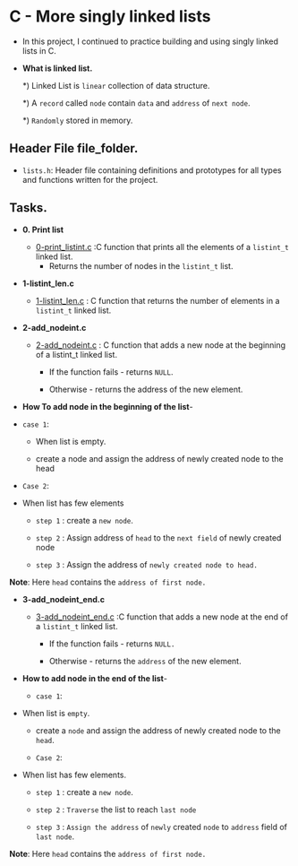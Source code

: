 # C - More singly linked lists

- In this project, I continued to practice building and using singly linked lists in C.

- **What is linked list.**	

	*) Linked List is `linear` collection of data structure.

	*) A `record` called `node` contain `data` and `address` of `next node`.

	*) `Randomly` stored in memory.
## Header File file_folder.

- `lists.h`: Header file containing definitions and prototypes for all types and functions written for the project.

## Tasks.
* **0. Print list**
  * [0-print_listint.c](https://github.com/Caren-Koroeny/alx-low_level_programming/blob/master/0x13-more_singly_linked_lists/0-print_listint.c) :C function that prints all the elements of a `listint_t` linked list.
    * Returns the number of nodes in the `listint_t` list. 

* **1-listint_len.c**
  * [1-listint_len.c](https://github.com/Caren-Koroeny/alx-low_level_programming/blob/master/0x13-more_singly_linked_lists/1-listint_len.c) :  C function that returns the number of elements in a `listint_t` linked list.

* **2-add_nodeint.c**
  * [2-add_nodeint.c](https://github.com/Caren-Koroeny/alx-low_level_programming/blob/master/0x13-more_singly_linked_lists/2-add_nodeint.c) : C function that adds a new node at the beginning of a listint_t linked list.
    
    * If the function fails - returns `NULL`.

    * Otherwise - returns the address of the new element.

* **How To add node in the beginning of the list**-
 
 * `case 1`:

	* When list is empty.

	* create a node and assign the address of newly created node to the head

 * `Case 2`: 

* When list has few elements

	* `step 1` : create a `new node`. 

	* `step 2` : Assign address of `head` to the `next field` of newly created node

	* `step 3` : Assign the address of `newly created node to head.`
	
**Note**: Here `head` contains the `address of first node.`

* **3-add_nodeint_end.c**
  * [3-add_nodeint_end.c](https://github.com/Caren-Koroeny/alx-low_level_programming/blob/master/0x13-more_singly_linked_lists/3-add_nodeint_end.c) :C function that adds a new node at the end of a `listint_t` linked list.

	* If the function fails - returns `NULL.`
	
	* Otherwise - returns the `address` of the new element.

* **How to add node in the end of the list**-

	* `case 1`: 

* When list is `empty`.
	
	* create a `node` and assign the address of newly created node to the `head`.

	* `Case 2`:

* When list has few elements.

	* `step 1` : create a `new node`.
 
	* `step 2` : `Traverse` the list to reach `last node`

	* `step 3` : `Assign the address` of `newly` created `node` to `address` field of `last node`.
	
**Note**: Here `head` contains the `address of first node.`
